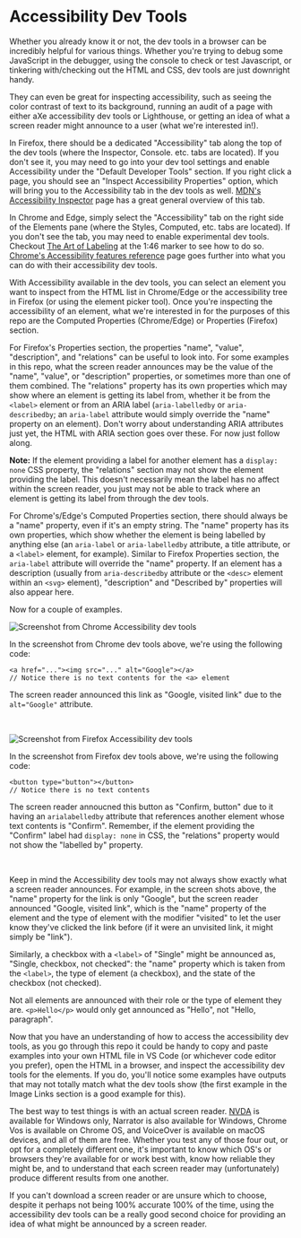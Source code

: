 # Accessibility Dev Tools

Whether you already know it or not, the dev tools in a browser can be incredibly helpful for various things. Whether you're trying to debug some JavaScript in the debugger, using the console to check or test Javascript, or tinkering with/checking out the HTML and CSS, dev tools are just downright handy.

They can even be great for inspecting accessibility, such as seeing the color contrast of text to its background, running an audit of a page with either aXe accessibility dev tools or Lighthouse, or getting an idea of what a screen reader might announce to a user (what we're interested in!).

In Firefox, there should be a dedicated "Accessibility" tab along the top of the dev tools (where the Inspector, Console. etc. tabs are located). If you don't see it, you may need to go into your dev tool settings and enable Accessibility under the "Default Developer Tools" section. If you right click a page, you should see an "Inspect Accessibility Properties" option, which will bring you to the Accessibility tab in the dev tools as well. [MDN's Accessibility Inspector](https://developer.mozilla.org/en-US/docs/Tools/Accessibility_inspector) page has a great general overview of this tab.

In Chrome and Edge, simply select the "Accessibility" tab on the right side of the Elements pane (where the Styles, Computed, etc. tabs are located). If you don't see the tab, you may need to enable experimental dev tools. Checkout [The Art of Labeling](https://youtu.be/8dCUzOiMRy4?t=106) at the 1:46 marker to see how to do so. [Chrome's Accessibility features reference](https://developer.chrome.com/docs/devtools/accessibility/reference/) page goes further into what you can do with their accessibility dev tools.

With Accessibility available in the dev tools, you can select an element you want to inspect from the HTML list in Chrome/Edge or the accessibility tree in Firefox (or using the element picker tool). Once you're inspecting the accessibility of an element, what we're interested in for the purposes of this repo are the Computed Properties (Chrome/Edge) or Properties (Firefox) section.

For Firefox's Properties section, the properties "name", "value", "description", and "relations" can be useful to look into. For some examples in this repo, what the screen reader announces may be the value of the "name", "value", or "description" properties, or sometimes more than one of them combined. The "relations" property has its own properties which may show where an element is getting its label from, whether it be from the `<label>` element or from an ARIA label (`aria-labelledby` or `aria-describedby`; an `aria-label` attribute would simply override the "name" property on an element). Don't worry about understanding ARIA attributes just yet, the HTML with ARIA section goes over these. For now just follow along.

**Note:** If the element providing a label for another element has a `display: none` CSS property, the "relations" section may not show the element providing the label. This doesn't necessarily mean the label has no affect within the screen reader, you just may not be able to track where an element is getting its label from through the dev tools.

For Chrome's/Edge's Computed Properties section, there should always be a "name" property, even if it's an empty string. The "name" property has its own properties, which show whether the element is being labelled by anything else (an `aria-label` or `aria-labelledby` attribute, a title attribute, or a `<label>` element, for example). Similar to Firefox Properties section, the `aria-label` attribute will override the "name" property. If an element has a description (usually from `aria-describedby` attribute or the `<desc>` element within an `<svg>` element), "description" and "Described by" properties will also appear here.

Now for a couple of examples.

![Screenshot from Chrome Accessibility dev tools](https://user-images.githubusercontent.com/70952936/119906667-a5685600-bf1c-11eb-93ec-8f43a6ac101c.png)

In the screenshot from Chrome dev tools above, we're using the following code:

    <a href="..."><img src="..." alt="Google"></a>
    // Notice there is no text contents for the <a> element

The screen reader announced this link as "Google, visited link" due to the `alt="Google"` attribute.

<br>

![Screenshot from Firefox Accessibility dev tools](https://user-images.githubusercontent.com/70952936/119907360-12c8b680-bf1e-11eb-9a18-7e843feddfd1.png)

In the screenshot from Firefox dev tools above, we're using the following code:

    <button type="button"></button>
    // Notice there is no text contents

The screen reader annoucned this button as "Confirm, button" due to it having an `arialabelledby` attribute that references another element whose text contents is "Confirm". Remember, if the element providing the "Confirm" label had `display: none` in CSS, the "relations" property would not show the "labelled by" property.

<br>

Keep in mind the Accessibility dev tools may not always show exactly what a screen reader announces. For example, in the screen shots above, the "name" property for the link is only "Google", but the screen reader announced "Google, visited link", which is the "name" property of the element and the type of element with the modifier "visited" to let the user know they've clicked the link before (if it were an unvisited link, it might simply be "link").

Similarly, a checkbox with a `<label>` of "Single" might be announced as, "Single, checkbox, not checked": the "name" property which is taken from the `<label>`, the type of element (a checkbox), and the state of the checkbox (not checked).

Not all elements are announced with their role or the type of element they are. `<p>Hello</p>` would only get announced as "Hello", not "Hello, paragraph".

Now that you have an understanding of how to access the accessibility dev tools, as you go through this repo it could be handy to copy and paste examples into your own HTML file in VS Code (or whichever code editor you prefer), open the HTML in a browser, and inspect the accessibility dev tools for the elements. If you do, you'll notice some examples have outputs that may not totally match what the dev tools show (the first example in the Image Links section is a good example for this).

The best way to test things is with an actual screen reader. [NVDA](https://www.nvaccess.org/download/) is available for Windows only, Narrator is also available for Windows, Chrome Vos is available on Chrome OS, and VoiceOver is available on macOS devices, and all of them are free. Whether you test any of those four out, or opt for a completely different one, it's important to know which OS's or browsers they're available for or work best with, know how reliable they might be, and to understand that each screen reader may (unfortunately) produce different results from one another.

If you can't download a screen reader or are unsure which to choose, despite it perhaps not being 100% accurate 100% of the time, using the accessibility dev tools can be a really good second choice for providing an idea of what might be announced by a screen reader.
